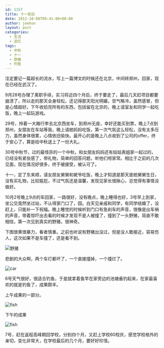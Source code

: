 ```yaml
---
id: 1157
title: 十一前后
date: 2012-10-08T09:41:00+00:00
author: jeehon
layout: post
categories:
  - 生活
  - 追忆
tags:
  - 中秋
  - 十一
  - 野猪
  - 钓鱼
---
```

注定要记一篇超长的流水，写上一篇博文的时候还在北京，中间转郑州，回家，现在已经在武汉了。

9月28号办理了离职手续，实习将近四个月后，终于要走了，最后几天赶项目都要崩溃了，所以走的那天全身轻松，还记得那天阳光明媚，空气略冷，虽然感冒，但是心情超好。下午收拾完所有的东西，包括留在北京的，晚上请室友和同学一起吃饭，晚上一起玩游戏。

29号，拎着一大箱行李去北京西坐车，到郑州无座，幸好还能买到票，晚上7点到郑州，女朋友在车站等我，晚上请她妈妈吃饭，第一次气氛这么轻松，没有太多压力，虽然身体很累，心情依旧愉快。最开心的是晚上八点收到了公司的offer，终于安心了，算是给中秋送上了一份大礼。

30号中秋节，过的最怪异的一个中秋，和女朋友妈妈还有姑姑表姐家一起过的，已经没有紧张感了，带礼物，简单的回答问题，听他们唠家常。相比于之前的几次见面，现在情况好很多，终于被接受，被认可了。

十一，定了东来顺，请女朋友舅舅和姥爷吃饭，晚上才知道是那天是她舅舅生日，没有买礼物，比较尴尬，不过气氛还是温馨，发现见家长很揪心，总觉得有事情没做好。<!--more-->

10月2号晚上9点的车回家，一路很好，没有晚点，晚上睡得也好，3号早上到家，坐公交竟然坐过站，不认得家门口了，囧。白天见亲戚和同学，有同学结婚了，没赶上，只能补一下祝福。晚上睡觉的时候听到门口有急刹车的声音，很像是出车祸的声音，带着惊吓出去看的时候才发现不是人被撞了，撞到了一头野猪，简直不敢相信，第一次见到真实的野猪，很神奇。
  
下图很黄很暴力，看者慎重。之前也听说有野猪出没过，但是没人敢接近，容易伤人，这次如果不是车撞了，还是看不到。
  
![野猪](http://pic.yupoo.com/jeehon/CkcxGPwQ/medish.jpg)
  
悲剧的大众啊，两个车灯都坏了，一个直接撞掉，一个撞烂了。
  
![car](http://pic.yupoo.com/jeehon/CkcyrdXh/medish.jpg)

6号天气很好，很适合钓鱼，于是就拿着鱼竿在家旁边的池塘垂钓起来，在家最喜欢的就是钓鱼了，成果颇丰。
  
上午成果的一部分。
  
![fish](http://pic.yupoo.com/jeehon/CkcyFvOc/medish.jpg)
  
下午的成果
  
![fish](http://pic.yupoo.com/jeehon/CkcyxF6B/medish.jpg)

7号，赶在返程高峰期回学校，分别四个月，又赶上学校60校庆，感觉学校格外的亲切，变化非常大，在学校最后的几个月，要好好珍惜。